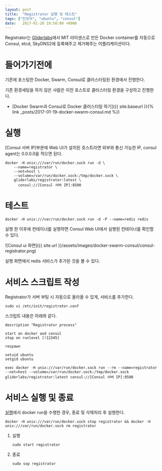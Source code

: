 ```yaml
---
layout: post
title:  "Registrator 실행 및 테스트"
tags: ["인프라", "ubuntu", "consul"]
date:   2017-01-20 19:50:00 +0900
---
```


Registrator는 [Gliderlabs](http://gliderlabs.com/registrator/latest/)에서 MIT 라이센스로 만든 Docker container를 자동으로 Consul, etcd, SkyDNS2에 등록해주고 제거해주는 어플리케이션이다.

# 들어가기전에

기존에 포스팅한 Docker, Swarm, Consul로 클러스터링된 환경에서 진행한다.

기존 환경세팅을 하지 않은 사람은 이전 포스트로 클러스터링 환경을 구성하고 진행한다.

* [Docker Swarm과 Consul로 Docker 클러스터링 하기]({{ site.baseurl }}{% link _posts/2017-01-19-docker-swarm-consul.md %})

# <a id="Run"></a>실행

[Consul 서버 IP]부분에 Web UI가 설치된 호스트라면 외부와 통신 가능한 IP, consul agent는 0.0.0.0을 적으면 된다.

``` shell
docker -H unix:///var/run/docker.sock run -d \
    --name=registrator \
    --net=host \
    --volume=/var/run/docker.sock:/tmp/docker.sock \
    gliderlabs/registrator:latest \
      consul://[Consul 서버 IP]:8500
```

# 테스트

``` shell
docker -H unix:///var/run/docker.sock run -d -P --name=redis redis
```

실행 한 이후에 컨테이너를 실행하면 Consul Web UI에서 실행된 컨테이너를 확인할 수 있다.

![Consul ui 화면]({{ site.url }}/assets/images/docker-swarm-consul/consul-registrator.png)

실행 화면에서 redis 서비스가 추가된 것을 볼 수 있다.

# 서비스 스크립트 작성

Registrator가 서버 부팅 시 자동으로 올라올 수 있게, 서비스를 추가한다.

``` shell
sudo vi /etc/init/registrator.conf
```

스크립트 내용은 아래와 같다.

``` shell
description "Registrator process"

start on docker and consul
stop on runlevel [!12345]

respawn

setuid ubuntu
setgid ubuntu

exec docker -H unix:///var/run/docker.sock run --rm --name=registrator --net=host --volume=/var/run/docker.sock:/tmp/docker.sock gliderlabs/registrator:latest consul://[Consul 서버 IP]:8500
```

# 서비스 실행 및 종료

[실행](#Run)에서 docker run을 수행한 경우, 종료 및 삭제처리 후 실행한다.

``` shell
docker -H unix:///var/run/docker.sock stop registrator && docker -H unix:///var/run/docker.sock rm registrator
```

1. 실행

   ``` shell
   sudo start registrator
   ```

2. 종료

   ``` shell
   sudo sop registrator
   ```

